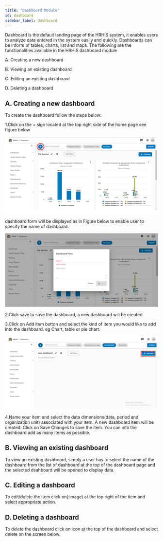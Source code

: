 ```yaml
---
title: "Dashboard Module"
id: dashboard
sidebar_label: Dashboard
---
```


Dashboard is the default landing page of the HRHIS system, it enables users to analyze data entered in the system easily and quickly. Dashboards can be inform of tables, charts, list and maps. The following are the functionalities available in the HRHIS dashboard module

A. Creating a new dashboard

B. Viewing an existing dashboard

C. Editing an existing dashboard

D. Deleting a dashboard


## A. Creating a new dashboard
To create the dashboard follow the steps below:

1.Click on the + sign located at the top right side of the home page see figure below

![img alt](/images/Addingdashboards.png)

dashboard form will be displayed as in Figure below to enable user to specify the name of dashboard.

![img alt](/images/DashboardForm.png)

2.Click save to save the dashboard, a new dashboard will be created.

3.Click on Add item button and select the kind of item you would like to add into the dashboard. eg Chart, table or pie chart.

![img alt](/images/EditingDashboardButton.png)

4.Name your item and select the data dimensions(data, period and organization unit) associated with your item. A new dashboard item will be created. Click on Save Changes to save the item. You can into the dashboard add as many items as possible.

## B. Viewing an existing dashboard
To view an existing dashboard, simply a user has to select the name of the dashboard from the list of dashboard at the top of the dashboard page and the selected dsahboard will be opened to display data.

## C. Editing a dashboard
To edit/delete the item click on(:image) at the top right of the item and select appropriate action.

## D. Deleting a dashboard
To delete the dashboard click on icon at the top of the dashboard and select delete on the screen below.
